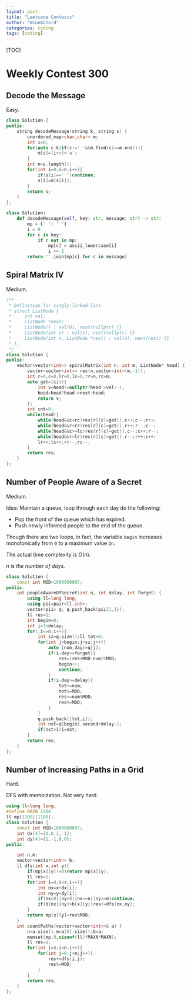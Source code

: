 ```yaml
---
layout: post
title: "Leetcode Contests"
author: "Wine&Chord"
categories: coding
tags: [coding]
---
```


[TOC]

# Weekly Contest 300

## Decode the Message

Easy.

```cpp
class Solution {
public:
    string decodeMessage(string k, string s) {
        unordered_map<char,char> m;
        int i=0;
        for(auto c:k)if(c!=' '&&m.find(c)==m.end()){
            m[c]=(i++)+'a';
        }
        int n=s.length();
        for(int i=0;i<n;i++){
            if(s[i]==' ')continue;
            s[i]=m[s[i]];
        }
        return s;
    }
};
```

```python
class Solution:
    def decodeMessage(self, key: str, message: str) -> str:
        mp = {' ': ' '}
        i = 0
        for c in key:
            if c not in mp:
                mp[c] = ascii_lowercase[i]
                i += 1
        return ''.join(mp[c] for c in message)
```

## Spiral Matrix IV

Medium.

```cpp
/**
 * Definition for singly-linked list.
 * struct ListNode {
 *     int val;
 *     ListNode *next;
 *     ListNode() : val(0), next(nullptr) {}
 *     ListNode(int x) : val(x), next(nullptr) {}
 *     ListNode(int x, ListNode *next) : val(x), next(next) {}
 * };
 */
class Solution {
public:
    vector<vector<int>> spiralMatrix(int n, int m, ListNode* head) {
        vector<vector<int>> res(n,vector<int>(m,-1));
        int r=0,c=0,lr=0,lc=0,rr=n,rc=m;
        auto get=[&](){
            int v=head!=nullptr?head->val:-1;
            head=head?head->next:head;
            return v;
        };
        int cnt=0;
        while(head){
            while(head&&c<rc)res[r][c]=get(),c++;c--;r++;
            while(head&&r<rr)res[r][c]=get(),r++;r--;c--;
            while(head&&c>=lc)res[r][c]=get(),c--;c++;r--;
            while(head&&r>lr)res[r][c]=get(),r--;r++;c++;
            lr++;lc++;rr--;rc--;
        }
        return res;
    }
};
```


## Number of People Aware of a Secret

Medium.

Idea: Maintain a queue, loop through each day do the following:
* Pop the front of the queue which has expired.
* Push newly informed people to the end of the queue.

Though there are two loops, in fact, the variable `begin` increases monotonically from `0` to a maximum value `2n`.

The actual time complexity is $O(n)$.

_$n$ is the number of days._

```cpp
class Solution {
    const int MOD=1000000007;
public:
    int peopleAwareOfSecret(int n, int delay, int forget) {
        using ll=long long;
        using pii=pair<ll,int>;
        vector<pii> q; q.push_back(pii{1,1});
        ll res=1;
        int begin=0;
        int i=1+delay;
        for(;i<=n;i++){
            int sz=q.size();ll tot=0;
            for(int j=begin;j<sz;j++){
                auto [num,day]=q[j];
                if(i-day>=forget){
                    res=(res+MOD-num)%MOD;
                    begin++;
                    continue;
                }
                if(i-day>=delay){
                    tot+=num;
                    tot%=MOD;
                    res+=num%MOD;
                    res%=MOD;
                }
            }
            q.push_back({tot,i});
            int nxt=q[begin].second+delay-1;
            if(nxt>i)i=nxt;
        }
        return res; 
    }
};
```

## Number of Increasing Paths in a Grid

Hard.

DFS with memoization. Not very hard.

```cpp
using ll=long long;
#define MAXN 1100
ll mp[1100][1100];
class Solution {
    const int MOD=1000000007;
    int dx[4]={0,0,1,-1};
    int dy[4]={1,-1,0,0};
public:

    int n,m;
    vector<vector<int>> b;
    ll dfs(int x,int y){
        if(mp[x][y]!=0)return mp[x][y];
        ll res=1;
        for(int i=0;i<4;i++){
            int nx=x+dx[i];
            int ny=y+dy[i];
            if(nx<0||ny<0||nx>=n||ny>=m)continue;
            if(b[nx][ny]>b[x][y])res+=dfs(nx,ny);
        }
        return mp[x][y]=res%MOD;
    }
    int countPaths(vector<vector<int>>& a) {
        n=a.size(),m=a[0].size();b=a;
        memset(mp,0,sizeof(ll)*MAXN*MAXN);
        ll res=0;
        for(int i=0;i<n;i++){
            for(int j=0;j<m;j++){
                res+=dfs(i,j);
                res%=MOD;
            }
        }
        return res;
    }
};
```
